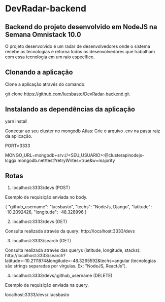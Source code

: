 # DevRadar-backend
## Backend do projeto desenvolvido em NodeJS na Semana Omnistack 10.0 

O projeto desenvolvido é um radar de desenvolvedores onde o sistema 
recebe as tecnologias e retorna todos os desenvolvedores que trabalham
com essa tecnologia em um raio específico.

## Clonando a aplicação
Clone a aplicação através do comando:

git clone https://github.com/lucsbasto/DevRadar-backend.git

## Instalando as dependências da aplicação
yarn install

Conectar ao seu cluster no mongodb Atlas:
Crie o arquivo .env na pasta raiz da aplicação.

PORT=3333
		  
MONGO_URL=mongodb+srv://<SEU_USUARIO>:<PASSWORD>@clusterapinodejs-lcggx.mongodb.net/test?retryWrites=true&w=majority

## Rotas
1. localhost:3333/devs (POST)

Exemplo de requisição enviada no body.

{
  "github_username": "lucsbasto",
  "techs": "NodeJs, Django",
  "latitude": -10.2092426,
  "longitude": -48.328996
}

2. localhost:3333/devs (GET)

Consulta realizada através da query: http://localhost:3333/devs

3. localhost:3333/search (GET)

Consulta realizada através das querys (latitude, longitude, stacks): http://localhost:3333/search?latitude=-10.2111874&longitude=-48.3265592&techs=angular (tecnologias são strings separadas por vírgulas. Ex: "NodeJS, ReactJs").

4. localhost:3333/devs/:github_username (DELETE)

Exemplo de requisição enviada na query.

localhost:3333/devs/:lucsbasto
